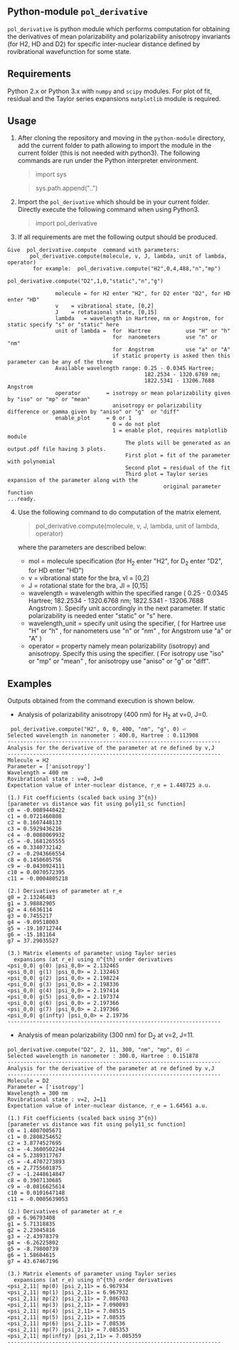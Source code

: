Python-module `pol_derivative`
----------------
`pol_derivative` is python module which performs computation for obtaining the derivatives of mean polarizability and polarizability anisotropy invariants (for H2, HD and D2) for specific inter-nuclear distance defined by rovibrational wavefunction for some state.


Requirements
----------------
Python 2.x or Python 3.x with `numpy` and `scipy` modules. For plot of fit, residual and the Taylor series expansions `matplotlib` module is required.

Usage
----------------
1. After cloning the repository and moving in the `python-module` directory, add the current folder to path allowing to import the module in the current folder (this is not needed with python3). The following commands are run under the Python interpreter environment.
    > import sys
    
    > sys.path.append("..")
     
2. Import the `pol_derivative` which should be in your current folder. Directly execute the following command when using Python3.
    > import pol_derivative
3. If all requirements are met the following output should be produced.
 ```
Give  pol_derivative.compute  command with parameters:
        pol_derivative.compute(molecule, v, J, lambda, unit of lambda, operator)
         for example:  pol_derivative.compute("H2",0,4,488,"n","mp")  
                       pol_derivative.compute("D2",1,0,"static","n","g")  
                
                molecule = for H2 enter "H2", for D2 enter "D2", for HD enter "HD" 
                v    = vibrational state, [0,2]
                J    = rotataional state, [0,15]
                lambda   = wavelength in Hartree, nm or Angstrom, for static specify "s" or "static" here
                unit of lambda =  for  Hartree           use "H" or "h"  
                                  for  nanometers        use "n" or "nm" 
                                  for  Angstrom          use "a" or "A"  
                                  if static property is asked then this parameter can be any of the three 
                Available wavelength range: 0.25 - 0.0345 Hartree;
                                            182.2534 - 1320.6769 nm; 
                                            1822.5341 - 13206.7688 Angstrom
                operator        = isotropy or mean polarizability given by "iso" or "mp" or "mean" 
                                  anisotropy or polarizability difference or gamma given by "aniso" or "g"  or "diff" 
                enable_plot     = 0 or 1 
                                  0 = do not plot  
                                  1 = enable plot, requires matplotlib module  
                                      The plots will be generated as an output.pdf file having 3 plots.
                                      First plot = fit of the parameter with polynomial
                                      Second plot = residual of the fit
                                      Third plot = Taylor series expansion of the parameter along with the 
                                                  original parameter function
...ready.
 ```
4. Use the following command to do computation of the matrix element.
    > pol_derivative.compute(molecule, v, J, lambda, unit of lambda, operator)
        
    where the parameters are described below: 
      
    - mol  =    molecule specification (for H<sub>2</sub> enter "H2", for D<sub>2</sub> enter "D2", for HD enter "HD")
    - v   =    vibrational state for the bra, vl = [0,2]
    - J   =    rotational state for the bra,  Jl = [0,15]
    - wavelength =  wavelength within the specified range ( 0.25 - 0.0345 Hartree;  182.2534 - 1320.6768  nm;  1822.5341 - 13206.7688  Angstrom ). Specify unit accordingly in the next parameter. If static polarizability is needed enter "static" or "s" here.
    - wavelength_unit = specify unit using the specifier, ( for  Hartree use "H" or "h" , for  nanometers use "n" or "nm" , for  Angstrom use "a" or "A"  )
    - operator   = property namely mean polarizability (isotropy) and anisotropy. Specify this  using the specifier. ( For  isotropy  use "iso"   or  "mp" or "mean" , for  anisotropy use "aniso" or  "g"  or "diff".
    

**Examples**
---

Outputs obtained from the command execution is shown below.

- Analysis of polarizability anisotropy (400 nm) for H<sub>2</sub> at v=0, J=0.
 
```
 pol_derivative.compute("H2", 0, 0, 400, "nm", "g", 0) ⏎
Selected wavelength in nanometer : 400.0, Hartree : 0.113908
-------------------------------------------------------------------
Analysis for the derivative of the parameter at re defined by v,J
-------------------------------------------------------------------
Molecule = H2
Parameter = ['anisotropy']
Wavelength = 400 nm
Rovibrational state : v=0, J=0
Expectation value of inter-nuclear distance, r_e = 1.448725 a.u.

(1.) Fit coefficients (scaled back using 3^{n})
[parameter vs distance was fit using poly11_sc function]
c0 = -0.0089440422
c1 = 0.0721460808
c2 = 0.1607448133
c3 = 0.5929436216
c4 = -0.0088069932
c5 = -0.1681265555
c6 = 0.3340732142
c7 = -0.2943666554
c8 = 0.1450605756
c9 = -0.0430924111
c10 = 0.0070572395
c11 = -0.0004805218

(2.) Derivatives of parameter at r_e
g0 = 2.13246483
g1 = 3.98882905
g2 = 4.6636114
g3 = 0.7455217
g4 = -9.09518003
g5 = -19.10712744
g6 = -15.181164
g7 = 37.29035527

(3.) Matrix elements of parameter using Taylor series
  expansions (at r_e) using n^{th} order derivatives
<psi_0,0| g(0) |psi_0,0> = 2.132465
<psi_0,0| g(1) |psi_0,0> = 2.132463
<psi_0,0| g(2) |psi_0,0> = 2.198224
<psi_0,0| g(3) |psi_0,0> = 2.198336
<psi_0,0| g(4) |psi_0,0> = 2.197414
<psi_0,0| g(5) |psi_0,0> = 2.197374
<psi_0,0| g(6) |psi_0,0> = 2.197366
<psi_0,0| g(7) |psi_0,0> = 2.197366
<psi_0,0| g(infty) |psi_0,0> = 2.19736
-------------------------------------------------------------------
``` 


- Analysis of mean polarizability (300 nm) for D<sub>2</sub> at v=2, J=11.

```
pol_derivative.compute("D2", 2, 11, 300, "nm", "mp", 0) ⏎
Selected wavelength in nanometer : 300.0, Hartree : 0.151878
-------------------------------------------------------------------
Analysis for the derivative of the parameter at re defined by v,J
-------------------------------------------------------------------
Molecule = D2
Parameter = ['isotropy']
Wavelength = 300 nm
Rovibrational state : v=2, J=11
Expectation value of inter-nuclear distance, r_e = 1.64561 a.u.

(1.) Fit coefficients (scaled back using 3^{n})
[parameter vs distance was fit using poly11_sc function]
c0 = 1.4007005671
c1 = 0.2808254652
c2 = 3.8774527695
c3 = -4.3600502244
c4 = 5.2389317767
c5 = -4.4707273893
c6 = 2.7755601875
c7 = -1.2448614847
c8 = 0.3907130685
c9 = -0.0816625614
c10 = 0.0101647148
c11 = -0.0005639053

(2.) Derivatives of parameter at r_e
g0 = 6.96793408
g1 = 5.71318835
g2 = 2.23045816
g3 = -2.43978379
g4 = -6.26225802
g5 = -8.79800739
g6 = 1.58604615
g7 = 43.67467196

(3.) Matrix elements of parameter using Taylor series
  expansions (at r_e) using n^{th} order derivatives
<psi_2,11| mp(0) |psi_2,11> = 6.967934
<psi_2,11| mp(1) |psi_2,11> = 6.967932
<psi_2,11| mp(2) |psi_2,11> = 7.086703
<psi_2,11| mp(3) |psi_2,11> = 7.090093
<psi_2,11| mp(4) |psi_2,11> = 7.08515
<psi_2,11| mp(5) |psi_2,11> = 7.08535
<psi_2,11| mp(6) |psi_2,11> = 7.08536
<psi_2,11| mp(7) |psi_2,11> = 7.085353
<psi_2,11| mp(infty) |psi_2,11> = 7.085359
-------------------------------------------------------------------

``` 


 
 
[f1]: http://chart.apis.google.com/chart?cht=tx&chl=\langle\psi_{v=0,J=0}|\bar{\alpha}|\psi_{v=0,J=0}\rangle
[f2]: http://chart.apis.google.com/chart?cht=tx&chl=\langle\psi_{v=2,J=1}|\gamma|\psi_{v=1,J=1}\rangle
[f3]: http://chart.apis.google.com/chart?cht=tx&chl=\langle\psi_{v=2,J=1}|\alpha_{\parallel}|\psi_{v=1,J=1}\rangle

